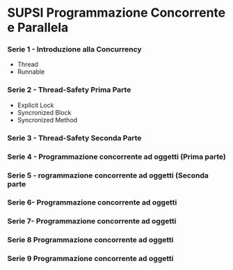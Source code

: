 # SUPSI Programmazione Concorrente e Parallela

### Serie 1 - Introduzione alla Concurrency

- Thread
- Runnable

### Serie 2 - Thread-Safety Prima Parte

- Explicit Lock
- Syncronized Block
- Syncronized Method

### Serie 3 - Thread-Safety Seconda Parte
### Serie 4 - Programmazione concorrente ad oggetti (Prima parte)
### Serie 5 - rogrammazione concorrente ad oggetti (Seconda parte
### Serie 6- Programmazione concorrente ad oggetti
### Serie 7- Programmazione concorrente ad oggetti
### Serie 8 Programmazione concorrente ad oggetti
### Serie 9 Programmazione concorrente ad oggetti
